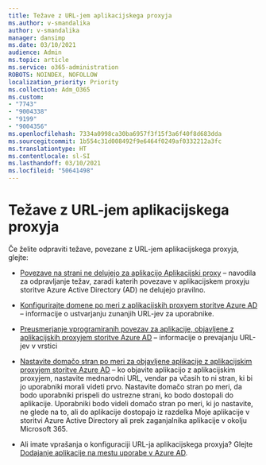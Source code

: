 ```yaml
---
title: Težave z URL-jem aplikacijskega proxyja
ms.author: v-smandalika
author: v-smandalika
manager: dansimp
ms.date: 03/10/2021
audience: Admin
ms.topic: article
ms.service: o365-administration
ROBOTS: NOINDEX, NOFOLLOW
localization_priority: Priority
ms.collection: Adm_O365
ms.custom:
- "7743"
- "9004338"
- "9199"
- "9004356"
ms.openlocfilehash: 7334a0998ca30ba6957f3f15f3a6f40f8d683dda
ms.sourcegitcommit: 1b554c31d008492f9e6464f0249af0332212a3fc
ms.translationtype: HT
ms.contentlocale: sl-SI
ms.lasthandoff: 03/10/2021
ms.locfileid: "50641498"
---
```

# <a name="application-proxy-url-issues"></a>Težave z URL-jem aplikacijskega proxyja

Če želite odpraviti težave, povezane z URL-jem aplikacijskega proxyja, glejte:

- [Povezave na strani ne delujejo za aplikacijo Aplikacijski proxy](https://docs.microsoft.com/azure/active-directory/manage-apps/application-proxy-page-links-broken-problem) – navodila za odpravljanje težav, zaradi katerih povezave v aplikacijskem proxyju storitve Azure Active Directory (AD) ne delujejo pravilno.

- [Konfigurirajte domene po meri z aplikacijskih proxyem storitve Azure AD](https://docs.microsoft.com/azure/active-directory/manage-apps/application-proxy-configure-custom-domain) – informacije o ustvarjanju zunanjih URL-jev za uporabnike.

- [Preusmerjanje vprogramiranih povezav za aplikacije, objavljene z aplikacijskih proxyjem storitve Azure AD](https://docs.microsoft.com/azure/active-directory/manage-apps/application-proxy-configure-hard-coded-link-translation) – informacije o prevajanju URL-jev v vrstici

- [Nastavite domačo stran po meri za objavljene aplikacije z aplikacijskim proxyjem storitve Azure AD](https://docs.microsoft.com/azure/active-directory/manage-apps/application-proxy-configure-custom-home-page#change-the-home-page-in-the-azure-portal) – ko objavite aplikacijo z aplikacijskim proxyjem, nastavite mednarodni URL, vendar pa včasih to ni stran, ki bi jo uporabniki morali videti prvo. Nastavite domačo stran po meri, da bodo uporabniki prispeli do ustrezne strani, ko bodo dostopali do aplikacije. Uporabniki bodo videli domačo stran po meri, ki jo nastavite, ne glede na to, ali do aplikacije dostopajo iz razdelka Moje aplikacije v storitvi Azure Active Directory ali prek zaganjalnika aplikacije v okolju Microsoft 365.

- Ali imate vprašanja o konfiguraciji URL-ja aplikacijskega proxyja? Glejte [Dodajanje aplikacije na mestu uporabe v Azure AD](https://docs.microsoft.com/azure/active-directory/manage-apps/application-proxy-add-on-premises-application#add-an-on-premises-app-to-azure-ad).
 

